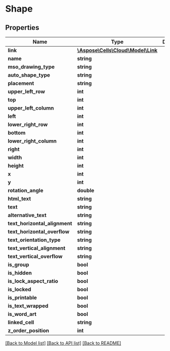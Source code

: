 # Shape

## Properties
Name | Type | Description | Notes
------------ | ------------- | ------------- | -------------
**link** | [**\Aspose\Cells\Cloud\Model\Link**](Link.md) |  | [optional] 
**name** | **string** |  | [optional] 
**mso_drawing_type** | **string** |  | [optional] 
**auto_shape_type** | **string** |  | [optional] 
**placement** | **string** |  | [optional] 
**upper_left_row** | **int** |  | [optional] 
**top** | **int** |  | [optional] 
**upper_left_column** | **int** |  | [optional] 
**left** | **int** |  | [optional] 
**lower_right_row** | **int** |  | [optional] 
**bottom** | **int** |  | [optional] 
**lower_right_column** | **int** |  | [optional] 
**right** | **int** |  | [optional] 
**width** | **int** |  | [optional] 
**height** | **int** |  | [optional] 
**x** | **int** |  | [optional] 
**y** | **int** |  | [optional] 
**rotation_angle** | **double** |  | [optional] 
**html_text** | **string** |  | [optional] 
**text** | **string** |  | [optional] 
**alternative_text** | **string** |  | [optional] 
**text_horizontal_alignment** | **string** |  | [optional] 
**text_horizontal_overflow** | **string** |  | [optional] 
**text_orientation_type** | **string** |  | [optional] 
**text_vertical_alignment** | **string** |  | [optional] 
**text_vertical_overflow** | **string** |  | [optional] 
**is_group** | **bool** |  | [optional] 
**is_hidden** | **bool** |  | [optional] 
**is_lock_aspect_ratio** | **bool** |  | [optional] 
**is_locked** | **bool** |  | [optional] 
**is_printable** | **bool** |  | [optional] 
**is_text_wrapped** | **bool** |  | [optional] 
**is_word_art** | **bool** |  | [optional] 
**linked_cell** | **string** |  | [optional] 
**z_order_position** | **int** |  | [optional] 

[[Back to Model list]](../README.md#documentation-for-models) [[Back to API list]](../README.md#documentation-for-api-endpoints) [[Back to README]](../README.md)


